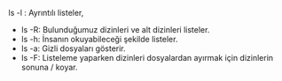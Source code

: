  ls -l : Ayrıntılı listeler,
  - ls -R: Bulunduğumuz dizinleri ve alt dizinleri listeler. 
  - ls -h: İnsanın okuyabileceği şekilde listeler.
  - ls -a: Gizli dosyaları gösterir.
  - ls -F: Listeleme yaparken dizinleri dosyalardan ayırmak için dizinlerin sonuna / koyar.

